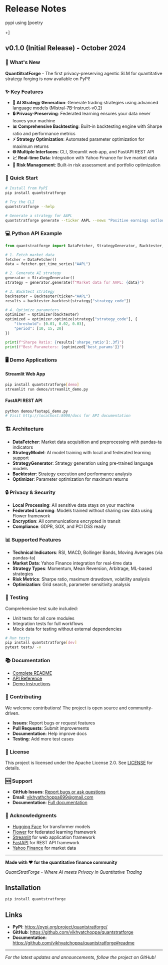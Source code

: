 
# Release Notes
 pypi using [poetry 
 
 +]
## v0.1.0 (Initial Release) - October 2024

### 🎉 What's New

**QuantStratForge** - The first privacy-preserving agentic SLM for quantitative strategy forging is now available on PyPI!

### ✨ Key Features

- **🤖 AI Strategy Generation**: Generate trading strategies using advanced language models (Mistral-7B-Instruct-v0.2)
- **🔒 Privacy-Preserving**: Federated learning ensures your data never leaves your machine
- **📊 Comprehensive Backtesting**: Built-in backtesting engine with Sharpe ratio and performance metrics
- **⚡ Strategy Optimization**: Automated parameter optimization for maximum returns
- **🌐 Multiple Interfaces**: CLI, Streamlit web app, and FastAPI REST API
- **📈 Real-time Data**: Integration with Yahoo Finance for live market data
- **🎯 Risk Management**: Built-in risk assessment and portfolio optimization

### 🚀 Quick Start

```bash
# Install from PyPI
pip install quantstratforge

# Try the CLI
quantstratforge --help

# Generate a strategy for AAPL
quantstratforge generate --ticker AAPL --news "Positive earnings outlook"
```

### 💻 Python API Example

```python
from quantstratforge import DataFetcher, StrategyGenerator, Backtester, Optimizer

# 1. Fetch market data
fetcher = DataFetcher()
data = fetcher.get_time_series("AAPL")

# 2. Generate AI strategy
generator = StrategyGenerator()
strategy = generator.generate(f"Market data for AAPL: {data}")

# 3. Backtest strategy
backtester = Backtester(ticker="AAPL")
results = backtester.backtest(strategy["strategy_code"])

# 4. Optimize parameters
optimizer = Optimizer(backtester)
optimized = optimizer.optimize(strategy["strategy_code"], {
    "threshold": [0.01, 0.02, 0.03],
    "period": [10, 15, 20]
})

print(f"Sharpe Ratio: {results['sharpe_ratio']:.3f}")
print(f"Best Parameters: {optimized['best_params']}")
```

### 🖥️ Demo Applications

#### Streamlit Web App
```bash
pip install quantstratforge[demo]
streamlit run demos/streamlit_demo.py
```

#### FastAPI REST API
```bash
python demos/fastapi_demo.py
# Visit http://localhost:8000/docs for API documentation
```

### 🏗️ Architecture

- **DataFetcher**: Market data acquisition and preprocessing with pandas-ta indicators
- **StrategyModel**: AI model training with local and federated learning support
- **StrategyGenerator**: Strategy generation using pre-trained language models
- **Backtester**: Strategy execution and performance analysis
- **Optimizer**: Parameter optimization for maximum returns

### 🔒 Privacy & Security

- **Local Processing**: All sensitive data stays on your machine
- **Federated Learning**: Models trained without sharing raw data using Flower framework
- **Encryption**: All communications encrypted in transit
- **Compliance**: GDPR, SOX, and PCI DSS ready

### 📊 Supported Features

- **Technical Indicators**: RSI, MACD, Bollinger Bands, Moving Averages (via pandas-ta)
- **Market Data**: Yahoo Finance integration for real-time data
- **Strategy Types**: Momentum, Mean Reversion, Arbitrage, ML-based strategies
- **Risk Metrics**: Sharpe ratio, maximum drawdown, volatility analysis
- **Optimization**: Grid search, parameter sensitivity analysis

### 🧪 Testing

Comprehensive test suite included:
- Unit tests for all core modules
- Integration tests for full workflows
- Mock data for testing without external dependencies

```bash
# Run tests
pip install quantstratforge[dev]
pytest tests/ -v
```

### 📚 Documentation

- [Complete README](https://github.com/vikhyatchoppa/quantstratforge#readme)
- [API Reference](https://github.com/vikhyatchoppa/quantstratforge#api-reference)
- [Demo Instructions](https://github.com/vikhyatchoppa/quantstratforge/blob/main/DEMO_INSTRUCTIONS.md)


### 🤝 Contributing

We welcome contributions! The project is open source and community-driven.

- **Issues**: Report bugs or request features
- **Pull Requests**: Submit improvements
- **Documentation**: Help improve docs
- **Testing**: Add more test cases

### 📄 License

This project is licensed under the Apache License 2.0. See [LICENSE](LICENSE) for details.

### 🆘 Support

- **GitHub Issues**: [Report bugs or ask questions](https://github.com/vikhyatchoppa/quantstratforge/issues)
- **Email**: [vikhyathchoppa699@gmail.com](mailto:vikhyathchoppa699@gmail.com)
- **Documentation**: [Full documentation](https://github.com/vikhyatchoppa/quantstratforge#readme)

### 🌟 Acknowledgments

- [Hugging Face](https://huggingface.co/) for transformer models
- [Flower](https://flower.dev/) for federated learning framework
- [Streamlit](https://streamlit.io/) for web application framework
- [FastAPI](https://fastapi.tiangolo.com/) for REST API framework
- [Yahoo Finance](https://finance.yahoo.com/) for market data

---

**Made with ❤️ for the quantitative finance community**

*QuantStratForge - Where AI meets Privacy in Quantitative Trading*

## Installation

```bash
pip install quantstratforge
```

## Links

- **PyPI**: https://pypi.org/project/quantstratforge/
- **GitHub**: https://github.com/vikhyatchoppa/quantstratforge
- **Documentation**: https://github.com/vikhyatchoppa/quantstratforge#readme

---

*For the latest updates and announcements, follow the project on GitHub!*
